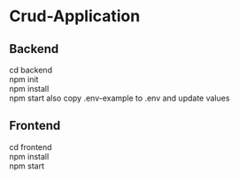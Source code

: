 # Crud-Application

## Backend
cd backend\
npm init\
npm install\
npm start
also copy .env-example to .env and update values

## Frontend
cd frontend\
npm install\
npm start
